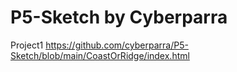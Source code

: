 # P5-Sketch by Cyberparra

Project1
https://github.com/cyberparra/P5-Sketch/blob/main/CoastOrRidge/index.html
